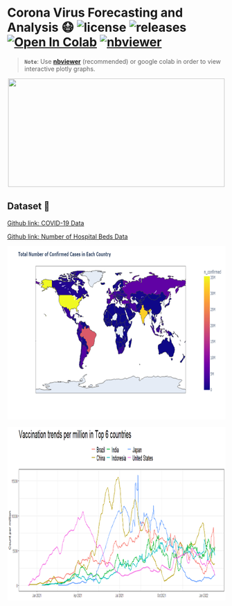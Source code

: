 # Corona Virus Forecasting and Analysis 😷 ![license](https://img.shields.io/github/license/Pegah-Ardehkhani/Corona-Virus-Forcasting-and-Analysis.svg) ![releases](https://img.shields.io/github/release/Pegah-Ardehkhani/Corona-Virus-Forecasting-and-Analysis.svg) <a href="https://colab.research.google.com/drive/1PGUkvmC0KyATxnwTIL7ZTmRosd7ddJ7V?usp=sharing" target="_parent\"><img src="https://colab.research.google.com/assets/colab-badge.svg" alt="Open In Colab"/></a> [![nbviewer](https://img.shields.io/badge/render-nbviewer-orange.svg)](https://nbviewer.org/github/Pegah-Ardehkhani/Corona-Virus-Forcasting-and-Analysis/blob/main/Corona%20Virus%20Forcasting%20and%20Analysis.ipynb)

> **`Note`**: Use [**nbviewer**](https://nbviewer.org/github/Pegah-Ardehkhani/Corona-Virus-Forcasting-and-Analysis/blob/main/Corona%20Virus%20Forcasting%20and%20Analysis.ipynb) (recommended) or google colab in order to view interactive plotly graphs.

<p align="center">
  <img width="500" height="250" src="https://www.ukemed.com/assets/Files/Images/Corona.gif">
</p>

## Dataset 📔

[Github link: COVID-19 Data](https://github.com/CSSEGISandData/COVID-19)

[Github link: Number of Hospital Beds Data](https://github.com/yzereh/Number-of-hospital-beds-/blob/master/n_of_hosp_beds.csv)

<p align="center">
  <img width="800" height="400" src="https://github.com/Pegah-Ardehkhani/Corona-Virus-Forecasting-and-Analysis/blob/main/image/Total%20Number%20of%20Confirmed%20Cases%20in%20Each%20Country.png">
</p>

<p align="center">
  <img width="800" height="400" src="https://github.com/Pegah-Ardehkhani/Corona-Virus-Forecasting-and-Analysis/blob/main/image/trend.png">
</p>
